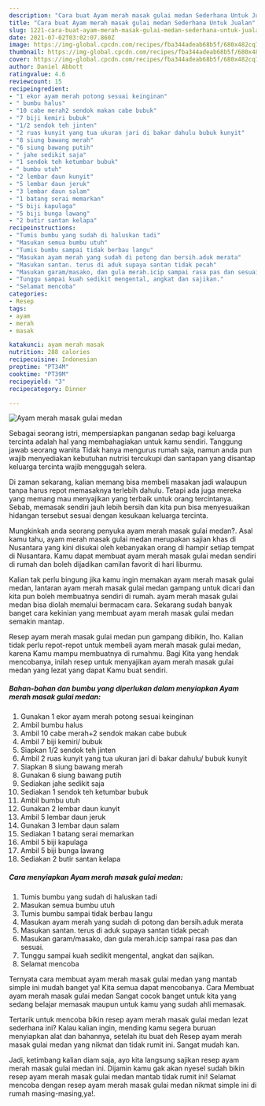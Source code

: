 ```yaml
---
description: "Cara buat Ayam merah masak gulai medan Sederhana Untuk Jualan"
title: "Cara buat Ayam merah masak gulai medan Sederhana Untuk Jualan"
slug: 1221-cara-buat-ayam-merah-masak-gulai-medan-sederhana-untuk-jualan
date: 2021-07-02T03:02:07.860Z
image: https://img-global.cpcdn.com/recipes/fba344adeab68b5f/680x482cq70/ayam-merah-masak-gulai-medan-foto-resep-utama.jpg
thumbnail: https://img-global.cpcdn.com/recipes/fba344adeab68b5f/680x482cq70/ayam-merah-masak-gulai-medan-foto-resep-utama.jpg
cover: https://img-global.cpcdn.com/recipes/fba344adeab68b5f/680x482cq70/ayam-merah-masak-gulai-medan-foto-resep-utama.jpg
author: Daniel Abbott
ratingvalue: 4.6
reviewcount: 15
recipeingredient:
- "1 ekor ayam merah potong sesuai keinginan"
- " bumbu halus"
- "10 cabe merah2 sendok makan cabe bubuk"
- "7 biji kemiri bubuk"
- "1/2 sendok teh jinten"
- "2 ruas kunyit yang tua ukuran jari di bakar dahulu bubuk kunyit"
- "8 siung bawang merah"
- "6 siung bawang putih"
- " jahe sedikit saja"
- "1 sendok teh ketumbar bubuk"
- " bumbu utuh"
- "2 lembar daun kunyit"
- "5 lembar daun jeruk"
- "3 lembar daun salam"
- "1 batang serai memarkan"
- "5 biji kapulaga"
- "5 biji bunga lawang"
- "2 butir santan kelapa"
recipeinstructions:
- "Tumis bumbu yang sudah di haluskan tadi"
- "Masukan semua bumbu utuh"
- "Tumis bumbu sampai tidak berbau langu"
- "Masukan ayam merah yang sudah di potong dan bersih.aduk merata"
- "Masukan santan. terus di aduk supaya santan tidak pecah"
- "Masukan garam/masako, dan gula merah.icip sampai rasa pas dan sesuai."
- "Tunggu sampai kuah sedikit mengental, angkat dan sajikan."
- "Selamat mencoba"
categories:
- Resep
tags:
- ayam
- merah
- masak

katakunci: ayam merah masak 
nutrition: 288 calories
recipecuisine: Indonesian
preptime: "PT34M"
cooktime: "PT39M"
recipeyield: "3"
recipecategory: Dinner

---
```



![Ayam merah masak gulai medan](https://img-global.cpcdn.com/recipes/fba344adeab68b5f/680x482cq70/ayam-merah-masak-gulai-medan-foto-resep-utama.jpg)

Sebagai seorang istri, mempersiapkan panganan sedap bagi keluarga tercinta adalah hal yang membahagiakan untuk kamu sendiri. Tanggung jawab seorang  wanita Tidak hanya mengurus rumah saja, namun anda pun wajib menyediakan kebutuhan nutrisi tercukupi dan santapan yang disantap keluarga tercinta wajib menggugah selera.

Di zaman  sekarang, kalian memang bisa membeli masakan jadi walaupun tanpa harus repot memasaknya terlebih dahulu. Tetapi ada juga mereka yang memang mau menyajikan yang terbaik untuk orang tercintanya. Sebab, memasak sendiri jauh lebih bersih dan kita pun bisa menyesuaikan hidangan tersebut sesuai dengan kesukaan keluarga tercinta. 



Mungkinkah anda seorang penyuka ayam merah masak gulai medan?. Asal kamu tahu, ayam merah masak gulai medan merupakan sajian khas di Nusantara yang kini disukai oleh kebanyakan orang di hampir setiap tempat di Nusantara. Kamu dapat membuat ayam merah masak gulai medan sendiri di rumah dan boleh dijadikan camilan favorit di hari liburmu.

Kalian tak perlu bingung jika kamu ingin memakan ayam merah masak gulai medan, lantaran ayam merah masak gulai medan gampang untuk dicari dan kita pun boleh membuatnya sendiri di rumah. ayam merah masak gulai medan bisa diolah memalui bermacam cara. Sekarang sudah banyak banget cara kekinian yang membuat ayam merah masak gulai medan semakin mantap.

Resep ayam merah masak gulai medan pun gampang dibikin, lho. Kalian tidak perlu repot-repot untuk membeli ayam merah masak gulai medan, karena Kamu mampu membuatnya di rumahmu. Bagi Kita yang hendak mencobanya, inilah resep untuk menyajikan ayam merah masak gulai medan yang lezat yang dapat Kamu buat sendiri.

<!--inarticleads1-->

##### Bahan-bahan dan bumbu yang diperlukan dalam menyiapkan Ayam merah masak gulai medan:

1. Gunakan 1 ekor ayam merah potong sesuai keinginan
1. Ambil  bumbu halus
1. Ambil 10 cabe merah+2 sendok makan cabe bubuk
1. Ambil 7 biji kemiri/ bubuk
1. Siapkan 1/2 sendok teh jinten
1. Ambil 2 ruas kunyit yang tua ukuran jari di bakar dahulu/ bubuk kunyit
1. Siapkan 8 siung bawang merah
1. Gunakan 6 siung bawang putih
1. Sediakan  jahe sedikit saja
1. Sediakan 1 sendok teh ketumbar bubuk
1. Ambil  bumbu utuh
1. Gunakan 2 lembar daun kunyit
1. Ambil 5 lembar daun jeruk
1. Gunakan 3 lembar daun salam
1. Sediakan 1 batang serai memarkan
1. Ambil 5 biji kapulaga
1. Ambil 5 biji bunga lawang
1. Sediakan 2 butir santan kelapa




<!--inarticleads2-->

##### Cara menyiapkan Ayam merah masak gulai medan:

1. Tumis bumbu yang sudah di haluskan tadi
1. Masukan semua bumbu utuh
1. Tumis bumbu sampai tidak berbau langu
1. Masukan ayam merah yang sudah di potong dan bersih.aduk merata
1. Masukan santan. terus di aduk supaya santan tidak pecah
1. Masukan garam/masako, dan gula merah.icip sampai rasa pas dan sesuai.
1. Tunggu sampai kuah sedikit mengental, angkat dan sajikan.
1. Selamat mencoba




Ternyata cara membuat ayam merah masak gulai medan yang mantab simple ini mudah banget ya! Kita semua dapat mencobanya. Cara Membuat ayam merah masak gulai medan Sangat cocok banget untuk kita yang sedang belajar memasak maupun untuk kamu yang sudah ahli memasak.

Tertarik untuk mencoba bikin resep ayam merah masak gulai medan lezat sederhana ini? Kalau kalian ingin, mending kamu segera buruan menyiapkan alat dan bahannya, setelah itu buat deh Resep ayam merah masak gulai medan yang nikmat dan tidak rumit ini. Sangat mudah kan. 

Jadi, ketimbang kalian diam saja, ayo kita langsung sajikan resep ayam merah masak gulai medan ini. Dijamin kamu gak akan nyesel sudah bikin resep ayam merah masak gulai medan mantab tidak rumit ini! Selamat mencoba dengan resep ayam merah masak gulai medan nikmat simple ini di rumah masing-masing,ya!.

